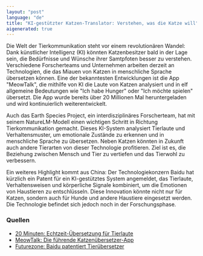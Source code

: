 ```yaml
---
layout: "post"
language: "de"
title: "KI-gestützter Katzen-Translator: Verstehen, was die Katze will"
aigenerated: true
---
```


Die Welt der Tierkommunikation steht vor einem revolutionären Wandel: Dank künstlicher Intelligenz (KI) könnten Katzenbesitzer bald in der Lage sein, die Bedürfnisse und Wünsche ihrer Samtpfoten besser zu verstehen. Verschiedene Forscherteams und Unternehmen arbeiten derzeit an Technologien, die das Miauen von Katzen in menschliche Sprache übersetzen können. Eine der bekanntesten Entwicklungen ist die App "MeowTalk", die mithilfe von KI die Laute von Katzen analysiert und in elf allgemeine Bedeutungen wie "Ich habe Hunger" oder "Ich möchte spielen" übersetzt. Die App wurde bereits über 20 Millionen Mal heruntergeladen und wird kontinuierlich weiterentwickelt.

<!--more-->

Auch das Earth Species Project, ein interdisziplinäres Forscherteam, hat mit seinem NatureLM-Modell einen wichtigen Schritt in Richtung Tierkommunikation gemacht. Dieses KI-System analysiert Tierlaute und Verhaltensmuster, um emotionale Zustände zu erkennen und in menschliche Sprache zu übersetzen. Neben Katzen könnten in Zukunft auch andere Tierarten von dieser Technologie profitieren. Ziel ist es, die Beziehung zwischen Mensch und Tier zu vertiefen und das Tierwohl zu verbessern. 

Ein weiteres Highlight kommt aus China: Der Technologiekonzern Baidu hat kürzlich ein Patent für ein KI-gestütztes System angemeldet, das Tierlaute, Verhaltensweisen und körperliche Signale kombiniert, um die Emotionen von Haustieren zu entschlüsseln. Diese Innovation könnte nicht nur für Katzen, sondern auch für Hunde und andere Haustiere eingesetzt werden. Die Technologie befindet sich jedoch noch in der Forschungsphase.

### Quellen
- [20 Minuten: Echtzeit-Übersetzung für Tierlaute](https://www.20min.ch/story/echtzeit-uebersetzung-koennen-wir-dank-ki-bald-mit-tieren-sprechen-103285457)
- [MeowTalk: Die führende Katzenübersetzer-App](https://www.meowtalk.app/?lang=de)
- [Futurezone: Baidu patentiert Tierübersetzer](https://www.futurezone.de/science/article639841/hunde-und-katzen-uebersetzer-baidu-patentiert-system.html)
